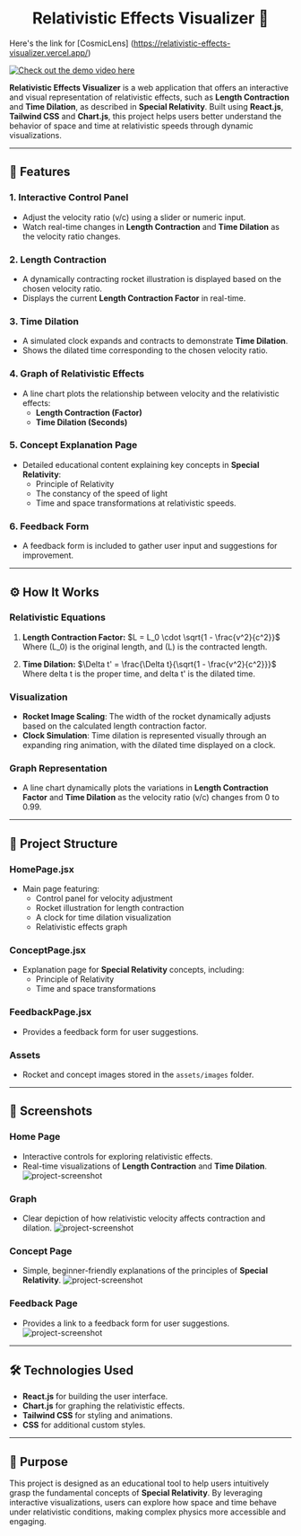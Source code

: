 <h1 align="center" id="title">Relativistic Effects Visualizer 🚀</h1>

Here's the link for [CosmicLens] (https://relativistic-effects-visualizer.vercel.app/)

[![Check out the demo video here](https://i.imgur.com/IqF5osx.png)](https://youtu.be/zX_i10DaSYw)

**Relativistic Effects Visualizer** is a web application that offers an interactive and visual representation of relativistic effects, such as **Length Contraction** and **Time Dilation**, as described in **Special Relativity**. Built using **React.js**, **Tailwind CSS** and **Chart.js**, this project helps users better understand the behavior of space and time at relativistic speeds through dynamic visualizations.

---

## 🌟 Features

### 1. **Interactive Control Panel**
- Adjust the velocity ratio \(v/c\) using a slider or numeric input.
- Watch real-time changes in **Length Contraction** and **Time Dilation** as the velocity ratio changes.

### 2. **Length Contraction**
- A dynamically contracting rocket illustration is displayed based on the chosen velocity ratio.
- Displays the current **Length Contraction Factor** in real-time.

### 3. **Time Dilation**
- A simulated clock expands and contracts to demonstrate **Time Dilation**.
- Shows the dilated time corresponding to the chosen velocity ratio.

### 4. **Graph of Relativistic Effects**
- A line chart plots the relationship between velocity and the relativistic effects:
  - **Length Contraction (Factor)**
  - **Time Dilation (Seconds)**

### 5. **Concept Explanation Page**
- Detailed educational content explaining key concepts in **Special Relativity**:
  - Principle of Relativity
  - The constancy of the speed of light
  - Time and space transformations at relativistic speeds.

### 6. **Feedback Form**
- A feedback form is included to gather user input and suggestions for improvement.

---

## ⚙️ How It Works

### **Relativistic Equations**

1. **Length Contraction Factor:**
   $L = L_0 \cdot \sqrt{1 - \frac{v^2}{c^2}}$
   Where \(L_0\) is the original length, and \(L\) is the contracted length.

2. **Time Dilation:**
   $\Delta t' = \frac{\Delta t}{\sqrt{1 - \frac{v^2}{c^2}}}$
   Where delta t is the proper time, and delta t' is the dilated time.

### **Visualization**
- **Rocket Image Scaling**: The width of the rocket dynamically adjusts based on the calculated length contraction factor.
- **Clock Simulation**: Time dilation is represented visually through an expanding ring animation, with the dilated time displayed on a clock.

### **Graph Representation**
- A line chart dynamically plots the variations in **Length Contraction Factor** and **Time Dilation** as the velocity ratio \(v/c\) changes from 0 to 0.99.

---

## 📂 Project Structure

### **HomePage.jsx**
- Main page featuring:
  - Control panel for velocity adjustment
  - Rocket illustration for length contraction
  - A clock for time dilation visualization
  - Relativistic effects graph

### **ConceptPage.jsx**
- Explanation page for **Special Relativity** concepts, including:
  - Principle of Relativity
  - Time and space transformations

### **FeedbackPage.jsx**
- Provides a feedback form for user suggestions.

### **Assets**
- Rocket and concept images stored in the `assets/images` folder.

---

## 📸 Screenshots

### **Home Page**
- Interactive controls for exploring relativistic effects.
- Real-time visualizations of **Length Contraction** and **Time Dilation**.
![project-screenshot](https://i.imgur.com/TULZkdl.png)

### **Graph**
- Clear depiction of how relativistic velocity affects contraction and dilation.
![project-screenshot](https://i.imgur.com/QebfzhE.png)

### **Concept Page**
- Simple, beginner-friendly explanations of the principles of **Special Relativity**.
![project-screenshot](https://i.imgur.com/0K9Tjje.png)

### **Feedback Page**
- Provides a link to a feedback form for user suggestions.
![project-screenshot](https://i.imgur.com/hzbtmv0.png)

---

## 🛠️ Technologies Used
- **React.js** for building the user interface.
- **Chart.js** for graphing the relativistic effects.
- **Tailwind CSS** for styling and animations.
- **CSS** for additional custom styles.

---

## 🎯 Purpose
This project is designed as an educational tool to help users intuitively grasp the fundamental concepts of **Special Relativity**. By leveraging interactive visualizations, users can explore how space and time behave under relativistic conditions, making complex physics more accessible and engaging.